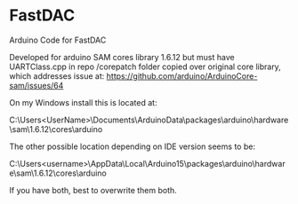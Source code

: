# FastDAC
Arduino Code for FastDAC

Developed for arduino SAM cores library 1.6.12 but must have UARTClass.cpp in repo /corepatch folder copied over original core library, which addresses issue at:
https://github.com/arduino/ArduinoCore-sam/issues/64

On my Windows install this is located at:

C:\Users\<UserName>\Documents\ArduinoData\packages\arduino\hardware\sam\1.6.12\cores\arduino

The other possible location depending on IDE version seems to be:

C:\Users\<username>\AppData\Local\Arduino15\packages\arduino\hardware\sam\1.6.12\cores\arduino

If you have both, best to overwrite them both.


